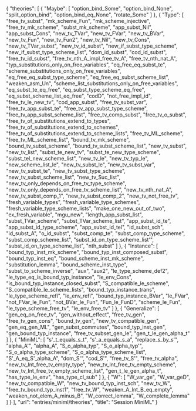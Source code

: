 {
    "theories": [
        {
            "Maybe": [
                "option_bind_Some",
                "option_bind_None",
                "split_option_bind",
                "option_bind_eq_None",
                "rotate_Some"
            ]
        },
        {
            "Type": [
                "free_tv_subst",
                "mk_scheme_Fun",
                "mk_scheme_injective",
                "free_tv_mk_scheme",
                "subst_mk_scheme",
                "app_subst_Nil",
                "app_subst_Cons",
                "new_tv_TVar",
                "new_tv_FVar",
                "new_tv_BVar",
                "new_tv_Fun",
                "new_tv_Fun2",
                "new_tv_Nil",
                "new_tv_Cons",
                "new_tv_TVar_subst",
                "new_tv_id_subst",
                "new_if_subst_type_scheme",
                "new_if_subst_type_scheme_list",
                "dom_id_subst",
                "cod_id_subst",
                "free_tv_id_subst",
                "free_tv_nth_A_impl_free_tv_A",
                "free_tv_nth_nat_A",
                "typ_substitutions_only_on_free_variables",
                "eq_free_eq_subst_te",
                "scheme_substitutions_only_on_free_variables",
                "eq_free_eq_subst_type_scheme",
                "eq_free_eq_subst_scheme_list",
                "weaken_asm_Un",
                "scheme_list_substitutions_only_on_free_variables",
                "eq_subst_te_eq_free",
                "eq_subst_type_scheme_eq_free",
                "eq_subst_scheme_list_eq_free",
                "codD",
                "not_free_impl_id",
                "free_tv_le_new_tv",
                "cod_app_subst",
                "free_tv_subst_var",
                "free_tv_app_subst_te",
                "free_tv_app_subst_type_scheme",
                "free_tv_app_subst_scheme_list",
                "free_tv_comp_subst",
                "free_tv_o_subst",
                "free_tv_of_substitutions_extend_to_types",
                "free_tv_of_substitutions_extend_to_schemes",
                "free_tv_of_substitutions_extend_to_scheme_lists",
                "free_tv_ML_scheme",
                "free_tv_ML_scheme_list",
                "bound_tv_mk_scheme",
                "bound_tv_subst_scheme",
                "bound_tv_subst_scheme_list",
                "new_tv_subst",
                "new_tv_list",
                "subst_te_new_tv",
                "subst_te_new_type_scheme",
                "subst_tel_new_scheme_list",
                "new_tv_le",
                "new_tv_typ_le",
                "new_scheme_list_le",
                "new_tv_subst_le",
                "new_tv_subst_var",
                "new_tv_subst_te",
                "new_tv_subst_type_scheme",
                "new_tv_subst_scheme_list",
                "new_tv_Suc_list",
                "new_tv_only_depends_on_free_tv_type_scheme",
                "new_tv_only_depends_on_free_tv_scheme_list",
                "new_tv_nth_nat_A",
                "new_tv_subst_comp_1",
                "new_tv_subst_comp_2",
                "new_tv_not_free_tv",
                "fresh_variable_types",
                "fresh_variable_type_schemes",
                "fresh_variable_type_scheme_lists",
                "make_one_new_out_of_two",
                "ex_fresh_variable",
                "mgu_new",
                "length_app_subst_list",
                "subst_TVar_scheme",
                "subst_TVar_scheme_list",
                "app_subst_id_te",
                "app_subst_id_type_scheme",
                "app_subst_id_tel",
                "id_subst_sch",
                "id_subst_A",
                "o_id_subst",
                "subst_comp_te",
                "subst_comp_type_scheme",
                "subst_comp_scheme_list",
                "subst_id_on_type_scheme_list'",
                "subst_id_on_type_scheme_list",
                "nth_subst"
            ]
        },
        {
            "Instance": [
                "bound_typ_inst_mk_scheme",
                "bound_typ_inst_composed_subst",
                "bound_typ_inst_eq",
                "bound_scheme_inst_mk_scheme",
                "substitution_lemma",
                "bound_scheme_inst_type",
                "subst_to_scheme_inverse",
                "aux",
                "aux2",
                "le_type_scheme_def2",
                "le_type_eq_is_bound_typ_instance",
                "le_env_Cons",
                "is_bound_typ_instance_closed_subst",
                "S_compatible_le_scheme",
                "S_compatible_le_scheme_lists",
                "bound_typ_instance_trans",
                "le_type_scheme_refl",
                "le_env_refl",
                "bound_typ_instance_BVar",
                "le_FVar",
                "not_FVar_le_Fun",
                "not_BVar_le_Fun",
                "Fun_le_FunD",
                "scheme_le_Fun",
                "le_type_scheme_free_tv",
                "le_env_free_tv"
            ]
        },
        {
            "Generalize": [
                "gen_eq_on_free_tv",
                "gen_without_effect",
                "free_tv_gen",
                "free_tv_gen_cons",
                "bound_tv_gen",
                "new_tv_compatible_gen",
                "gen_eq_gen_ML",
                "gen_subst_commutes",
                "bound_typ_inst_gen",
                "gen_bound_typ_instance",
                "free_tv_subset_gen_le",
                "gen_t_le_gen_alpha_t"
            ]
        },
        {
            "MiniML": [
                "s'_t_equals_s_t",
                "s'_a_equals_s_a",
                "replace_s_by_s'",
                "alpha_A'",
                "alpha_A",
                "S_o_alpha_typ",
                "S_o_alpha_typ'",
                "S_o_alpha_type_scheme",
                "S_o_alpha_type_scheme_list",
                "S'_A_eq_S'_alpha_A",
                "dom_S'",
                "cod_S'",
                "free_tv_S'",
                "free_tv_alpha",
                "new_tv_Int_free_tv_empty_type",
                "new_tv_Int_free_tv_empty_scheme",
                "new_tv_Int_free_tv_empty_scheme_list",
                "gen_t_le_gen_alpha_t",
                "has_type_le_env",
                "has_type_cl_sub"
            ]
        },
        {
            "W": [
                "W_var_ge",
                "W_var_geD",
                "new_tv_compatible_W",
                "new_tv_bound_typ_inst_sch",
                "new_tv_W",
                "free_tv_bound_typ_inst1",
                "free_tv_W",
                "weaken_A_Int_B_eq_empty",
                "weaken_not_elem_A_minus_B",
                "W_correct_lemma",
                "W_complete_lemma"
            ]
        }
    ],
    "url": "entries/miniml/theories",
    "title": "Session MiniML"
}